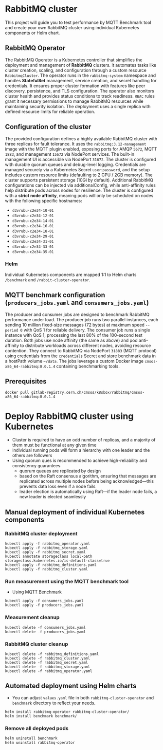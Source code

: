 # RabbitMQ cluster

This project will guide you to test performance by MQTT Benchmark tool and create your own RabbitMQ cluster using
individual Kubernetes components or Helm chart.

## RabbitMQ Operator

The RabbitMQ Operator is a Kubernetes controller that simplifies the deployment and management of **RabbitMQ** clusters.
It automates tasks like cluster creation, scaling, and configuration through a custom resource `RabbitmqCluster`. The
operator runs in the `rabbitmq-system` namespace and handles **StatefulSet** management, service creation, and secret
handling for credentials. It ensures proper cluster formation with features like peer discovery, persistence, and TLS
configuration. The operator also monitors cluster health and provides status conditions to track readiness. `RBAC` rules
grant it necessary permissions to manage RabbitMQ resources while maintaining security isolation. The deployment uses a
single replica with defined resource limits for reliable operation.

## Configuration of the cluster

The provided configuration defines a highly available RabbitMQ cluster with three replicas for fault tolerance. It uses
the `rabbitmq:3.12-management` image with the MQTT plugin enabled, exposing ports for AMQP `5672`, MQTT `1883`, and
management `15672` via NodePort services. The built-in management UI is accessible via NodePort `31672`. The cluster is
configured with durable quorum queues and debug-level logging. Credentials are managed securely via a Kubernetes Secret
`user`:`password`, and the setup includes custom resource limits (defaulting to 2 CPU / 2GB memory). The cluster
supports persistent storage (10Gi by default). Additional RabbitMQ configurations can be injected via additionalConfig,
while anti-affinity rules help distribute pods across nodes for resilience. The cluster is configured with a **strict
node affinity**, meaning pods will only be scheduled on nodes with the following specific hostnames:

* `d3vrubu-c2e34-10-01`
* `d3vrubu-c2e34-12-01`
* `d3vrubu-c2e34-14-01`
* `d3vrubu-c2e34-16-01`
* `d3vrubu-c2e34-18-01`
* `d3vrubu-c2e34-29-01`
* `d3vrubu-c2e34-31-01`
* `d3vrubu-c2e34-33-01`
* `d3vrubu-c2e34-35-01`

### Helm

Individual Kubernetes components are mapped 1:1 to Helm charts `/benchmark` and `/rabbit-cluster-operator`.

## MQTT benchmark configuration (`producers_jobs.yaml` and `consumers_jobs.yaml`)

The producer and consumer jobs are designed to benchmark RabbitMQ performance under load. The producer job runs two
parallel instances, each sending 10 million fixed-size messages (72 bytes) at maximum speed `--period 0` with QoS 1 for
reliable delivery. The consumer job runs a single instance with QoS 1, processing the last 80% of the 100-second test
duration. Both jobs use node affinity (the same as above) and pod anti-affinity to distribute workloads across different
nodes, avoiding resource contention. They connect to RabbitMQ via NodePort `31883` (MQTT protocol) using credentials
from the `credentials` Secret and store benchmark data in a hostPath volume `~/data`. The jobs leverage a custom Docker
image `cmsos-x86_64-rabbitmq:0.0.1.4` containing benchmarking tools.

## Prerequisites

```shell
docker pull gitlab-registry.cern.ch/cmsos/k8sbox/rabbitmq/cmsos-x86_64-rabbitmq:0.0.1.4
```

# Deploy RabbitMQ cluster using Kubernetes

- Cluster is required to have an odd number of replicas, and a majority of them must be functional at any given time
- Individual running pods will form a hierarchy with one leader and the others are followers
- Using quorum ques is recommended to achieve high-reliability and consistency guarantees
    - quorum queues are replicated by design
    - based on the Raft consensus algorithm, ensuring that messages are replicated across multiple nodes before being
      acknowledged—this prevents data loss even if a node fails
    - leader election is automatically using Raft—if the leader node fails, a new leader is elected seamlessly

## Manual deployment of individual Kubernetes components

### RabbitMQ cluster deployment

```shell
kubectl apply -f rabbitmq_operator.yaml
kubectl apply -f rabbitmq_storage.yaml
kubectl apply -f rabbitmq_secret.yaml
kubectl annotate storageclass local-path storageclass.kubernetes.io/is-default-class=true
kubectl apply -f rabbitmq_definitions.yaml
kubectl apply -f rabbitmq_cluster.yaml
```

### Run measurement using the MQTT benchmark tool

- Using [MQTT Benchmark](https://github.com/danyk20/MQTT_Benchmark)

```shell
kubectl apply -f consumers_jobs.yaml
kubectl apply -f producers_jobs.yaml
```

### Measurement cleanup

```shell
kubectl delete -f consumers_jobs.yaml
kubectl delete -f producers_jobs.yaml
```

### RabbitMQ cluster cleanup

```shell
kubectl delete -f rabbitmq_definitions.yaml
kubectl delete -f rabbitmq_cluster.yaml
kubectl delete -f rabbitmq_secret.yaml
kubectl delete -f rabbitmq_storage.yaml
kubectl delete -f rabbitmq_operator.yaml
```

## Automated deployment using Helm charts

- You can adjust `values.yaml` file in both `rabbitmq-cluster-operator` and `benchmark` directory to reflect your needs.

```shell
helm install rabbitmq-operator rabbitmq-cluster-operator/
helm install benchmark benchmark/
```

### Remove all deployed pods

```shell
helm uninstall benchmark 
helm uninstall rabbitmq-operator
```